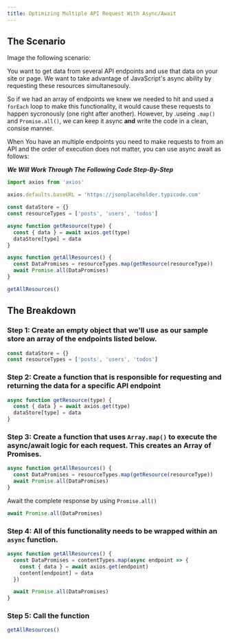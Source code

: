 ```yaml
---
title: Optimizing Multiple API Request With Async/Await
---
```


## The Scenario

<!-- We need to make multiple request to an API to get some data. We have an array of all the content types we need to make a request to. This means we need to loop through this array, make the request to the approapriate content type API endpoint and then handle the response. Additionally and most importantly, **we want these request to happen at the same time instead of sequentially (one after another).**

This situation arose when working on a Wordpress Admin Plugin.

I needed to retrieve the data for all the content types of the site which included custom post types. So basically, I needed to get several different content types such as _Degrees, Faculty, Courses_.

It needs to be dynamic though. I needed it to work without knowing that those content types were though so it could work across different sites.

```js

const getContentTypes = async() => {
  const contentData = {}
  const { data } = await axios.get(`api/content-types/${type}`)
  return data.map(contentType => contentType.rest_base)
  // const contentTypes = data.map(contentType => contentType.rest_base)
}

const getContent = async(contentTypesArray) => ({

  const contentTypes = data.map(contentType => contentType.rest_base)
})

const contentTypes = getContentTypes()


``` -->

Image the following scenario:

You want to get data from several API endpoints and use that data on your site or page. We want to take advantage of JavaScript's async ability by requesting these resources simultanesouly.

So if we had an array of endpoints we knew we needed to hit and used a `forEach` loop to make this functionality, it would cause these requests to happen sycronously (one right after another). However, by .useing `.map()` and `Promise.all()`, we can keep it async **and** write the code in a clean, consise manner.

When You have an multiple endpoints you need to make requests to from an API and the order of execution does not matter, you can use async await as follows:

_**We Will Work Through The Following Code Step-By-Step**_

```js
import axios from 'axios'

axios.defaults.baseURL = 'https://jsonplaceholder.typicode.com'

const dataStore = {}
const resourceTypes = ['posts', 'users', 'todos']

async function getResource(type) {
  const { data } = await axios.get(type)
  dataStore[type] = data
}

async function getAllResources() {
  const DataPromises = resourceTypes.map(getResource(resourceType))
  await Promise.all(DataPromises)
}

getAllResources()
```

<!-- <br> -->

## The Breakdown

### Step 1: Create an empty object that we'll use as our sample **store** an array of the endpoints listed below.

```js
const dataStore = {}
const resourceTypes = ['posts', 'users', 'todos']
```

### Step 2: Create a function that is responsible for requesting and returning the data for a specific API endpoint

```js
async function getResource(type) {
  const { data } = await axios.get(type)
  dataStore[type] = data
}
```

### Step 3: Create a function that uses `Array.map()` to execute the async/await logic for each request. This creates an Array of Promises.

```js
async function getAllResources() {
  const DataPromises = resourceTypes.map(getResource(resourceType))
  await Promise.all(DataPromises)
}
```

Await the complete response by using `Promise.all()`

```js
await Promise.all(DataPromises)
```

### Step 4: All of this functionality needs to be wrapped within an `async` function.

```js
async function getAllResources() {
  const DataPromises = contentTypes.map(async endpoint => {
    const { data } = await axios.get(endpoint)
    content[endpoint] = data
  })

  await Promise.all(DataPromises)
}
```

### Step 5: Call the function

```js
getAllResources()
```
